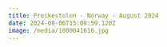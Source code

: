 ```yaml
---
title: Preikestolen - Norway - August 2024
date: 2024-08-06T15:08:59.120Z
image: /media/1000041616.jpg
---
```

